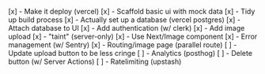  [x] - Make it deploy (vercel)
 [x] - Scaffold basic ui with mock data
 [x] - Tidy up build process
 [x] - Actually set up a database (vercel postgres)
 [x] - Attach database to UI
 [x] - Add authentication (w/ clerk)
 [x] - Add image upload
 [x] - "taint" (server-only)
 [x] - Use Next/Image component
 [x] - Error management (w/ Sentry)
 [x] - Routing/image page (parallel route)
 [ ] - Update upload button to be less cringe
 [ ] - Analytics (posthog)
 [ ] - Delete button (w/ Server Actions)
 [ ] - Ratelimiting (upstash)